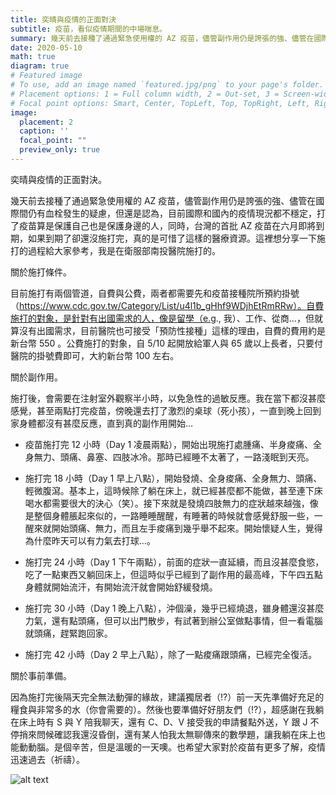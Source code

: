 ```yaml
---
title: 奕晴與疫情的正面對決
subtitle: 疫苗，看似疫情期間的中場喘息。
summary: 幾天前去接種了通過緊急使用權的 AZ 疫苗，儘管副作用仍是誇張的強、儘管在國際間仍有血栓發生的疑慮，但還是認為...
date: 2020-05-10
math: true
diagram: true
# Featured image
# To use, add an image named `featured.jpg/png` to your page's folder.
# Placement options: 1 = Full column width, 2 = Out-set, 3 = Screen-width
# Focal point options: Smart, Center, TopLeft, Top, TopRight, Left, Right, BottomLeft, Bottom, BottomRight
image:
  placement: 2
  caption: ''
  focal_point: ""
  preview_only: true
---
```


奕晴與疫情的正面對決。

幾天前去接種了通過緊急使用權的 AZ 疫苗，儘管副作用仍是誇張的強、儘管在國際間仍有血栓發生的疑慮，但還是認為，目前國際和國內的疫情現況都不穩定，打了疫苗算是保護自己也是保護身邊的人，同時，台灣的首批 AZ 疫苗在六月即將到期，如果到期了卻還沒施打完，真的是可惜了這樣的醫療資源。這裡想分享一下施打的過程給大家參考，我是在衛服部南投醫院施打的。

關於施打條件。

目前施打有兩個管道，自費與公費，兩者都需要先和疫苗接種院所預約掛號（https://www.cdc.gov.tw/Category/List/u4l1b_gHhf9WDjhEtRmRRw）。自費施打的對象，是針對有出國需求的人，像是留學（e.g., 我）、工作、從商…，但就算沒有出國需求，目前醫院也可接受「預防性接種」這樣的理由，自費的費用約是新台幣 550 。公費施打的對象，自 5/10 起開放給軍人與 65 歲以上長者，只要付醫院的掛號費即可，大約新台幣 100 左右。

關於副作用。

施打後，會需要在注射室外觀察半小時，以免急性的過敏反應。我在當下都沒甚麼感覺，甚至兩點打完疫苗，傍晚還去打了激烈的桌球（死小孩），一直到晚上回到家身體都沒有甚麼反應，直到真的副作用開始…

-	疫苗施打完 12 小時（Day 1 凌晨兩點），開始出現施打處腫痛、半身痠痛、全身無力、頭痛、鼻塞、四肢冰冷。那時已經睡不太著了，一路淺眠到天亮。

-	施打完 18 小時（Day 1 早上八點），開始發燒、全身痠痛、全身無力、頭痛、輕微腹瀉。基本上，這時候除了躺在床上，就已經甚麼都不能做，甚至連下床喝水都需要很大的決心（笑）。接下來就是發燒四肢無力的症狀越來越強，像是整個身體脹起來似的，一路睡睡醒醒，有睡著的時候就會感覺舒服一些，一醒來就開始頭痛、無力，而且左手痠痛到幾乎舉不起來。開始懷疑人生，覺得為什麼昨天可以有力氣去打球…。

-	施打完 24 小時（Day 1 下午兩點），前面的症狀一直延續，而且沒甚麼食慾，吃了一點東西又躺回床上，但這時似乎已經到了副作用的最高峰，下午四五點身體就開始流汗，有開始流汗就會開始舒緩發燒。

-	施打完 30 小時（Day 1 晚上八點），沖個澡，幾乎已經燒退，雖身體還沒甚麼力氣，還有點頭痛，但可以出門散步，有試著到辦公室做點事情，但一看電腦就頭痛，趕緊跑回家。

-	施打完 42 小時（Day 2 早上八點），除了一點痠痛跟頭痛，已經完全復活。

關於事前準備。

因為施打完後隔天完全無法動彈的緣故，建議獨居者（!?）前一天先準備好充足的糧食與非常多的水（你會需要的）。然後也要準備好好朋友們（!?），超感謝在我躺在床上時有 S 與 Y 陪我聊天，還有 C、D、V 接受我的申請餐點外送，Y 跟 J 不停捎來問候確認我還沒昏倒，還有某人怕我太無聊傳來的數學題，讓我躺在床上也能動動腦。是個辛苦，但是溫暖的一天噢。也希望大家對於疫苗有更多了解，疫情迅速過去（祈禱）。

![alt text](IMG_1813.JPG)

